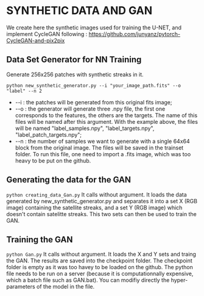 # SYNTHETIC DATA AND GAN
We create here the synthetic images used for training the U-NET, and implement CycleGAN following : 
https://github.com/junyanz/pytorch-CycleGAN-and-pix2pix

## Data Set Generator for NN Training
Generate 256x256 patches with synthetic streaks in it. 

`python new_synthetic_generator.py --i "your_image_path.fits" --o "label" --n 2`

* --i : the patches will be generated from this original fits image;
* --o : the generator will generate three .npy file, the first one corresponds to the features, the others are the targets. The name of this files will be named after this argument. 
With the example above, the files will be named "label_samples.npy", "label_targets.npy", "label_patch_targets.npy";
* --n : the number of samples we want to generate with a single 64x64 block from the original image. 
The files will be saved in the trainset folder. To run this file, one need to import a .fits image, which was too heavy to be put on the github.

## Generating the data for the GAN 
`python creating_data_Gan.py`
It calls without argument.
It loads the data generated by new_synthetic_generator.py and separates it into a set X (RGB image) containing the satellite streaks, and a set Y 
(RGB image) which doesn't contain satelitte streaks. This two sets can then be used to train the GAN.

## Training the GAN
`python Gan.py`
It calls without argument.
It loads the X and Y sets and traing the GAN.
The results are saved into the checkpoint folder. The checkpoint folder is empty as it was too havey to be loaded on the github.
The python file needs to be run on a server (because it is computationnally expensive, which a batch file such as GAN.bat). 
You can modifiy directly the hyper-parameters of the model in the file.